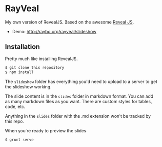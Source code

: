 # RayVeal
My own version of RevealJS. Based on the awesome [Reveal JS](https://github.com/hakimel/reveal.js).

- Demo: http://raybo.org/rayveal/slideshow

## Installation
Pretty much like installing RevealJS.

```sh
$ git clone this repository
$ npm install
```

The `slideshow` folder has everything you'd need to upload to a server to get the slideshow working.

The slide content is in the `slides` folder in markdown format. You can add as many markdown files as you want. There are custom styles for tables, code, etc.

Anything in the `slides` folder with the .md extension won't be tracked by this repo.


When you're ready to preview the slides

```sh
$ grunt serve
```
